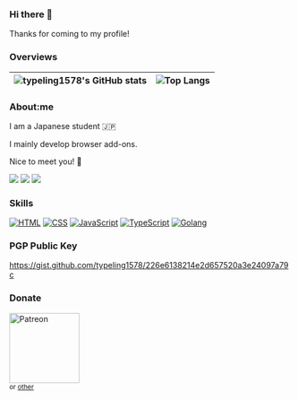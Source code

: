 ### Hi there 👋

Thanks for coming to my profile!

### Overviews

| <img align="center" src="https://github-readme-stats.typeling1578.dev/?username=typeling1578&show_icons=true&theme=transparent&hide_border=true" alt="typeling1578's GitHub stats" /> | <img align="center" src="https://github-readme-stats.typeling1578.dev/top-langs/?username=typeling1578&theme=transparent&layout=compact&hide_border=true&exclude_repo=icns-code-cross-platform,Vivaldia,dino-game,com.android.music" alt="Top Langs" /> |
| ------------- | ------------- |

### About:me
I am a Japanese student 🇯🇵

I mainly develop browser add-ons.

Nice to meet you! 🤝

[![](https://img.shields.io/badge/Twitter-typeling1578-1d9bf0.svg?style=for-the-badge&logo=twitter&logoColor=ffffff)](https://twitter.com/typeling1578)
[![](https://img.shields.io/badge/Misskey-typeling1578@misskey.typeling1578.dev-9ec23f.svg?style=for-the-badge&logo=misskey&logoColor=ffffff)]()
[![](https://img.shields.io/badge/YouTube-typeling1578-ff0000.svg?style=for-the-badge&logo=youtube&logoColor=ffffff)](https://www.youtube.com/channel/UCW_yItmX2SbJDiOYBRXn1ZA)


### Skills
[![HTML](https://img.shields.io/badge/-HTML-dd4b25.svg?style=flat-square&logo=html5&logoColor=ffffff)]()
[![CSS](https://img.shields.io/badge/-CSS-254bdd.svg?style=flat-square&logo=css3&logoColor=ffffff)]()
[![JavaScript](https://img.shields.io/badge/-JavaScript-efd81d.svg?style=flat-square&logo=javascript&logoColor=000000)]()
[![TypeScript](https://img.shields.io/badge/-TypeScript-2d79c7.svg?style=flat-square&logo=javascript&logoColor=ffffff)]()
[![Golang](https://img.shields.io/badge/-Golang-2cb6aa.svg?style=flat-square&logo=go&logoColor=ffffff)]()

### PGP Public Key
https://gist.github.com/typeling1578/226e6138214e2d657520a3e24097a79c

### Donate

<a href="https://patreon.com/typeling1578"><img width="125" src="https://c5.patreon.com/external/logo/become_a_patron_button.png" alt="Patreon" /></a>
<br>
<small>or [other](https://gist.github.com/typeling1578/4f703cbdae1de5a7ab3a738a0ac09b68)</small>
